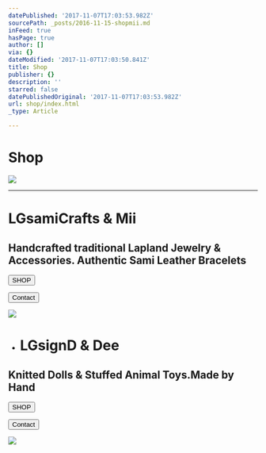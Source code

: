 ```yaml
---
datePublished: '2017-11-07T17:03:53.982Z'
sourcePath: _posts/2016-11-15-shopmii.md
inFeed: true
hasPage: true
author: []
via: {}
dateModified: '2017-11-07T17:03:50.841Z'
title: Shop
publisher: {}
description: ''
starred: false
datePublishedOriginal: '2017-11-07T17:03:53.982Z'
url: shop/index.html
_type: Article

---
```

# **Shop**
![](https://the-grid-user-content.s3-us-west-2.amazonaws.com/28b41c7b-f21b-4773-968e-85c3f2dd961c.jpg)

---

# **LGsamiCrafts & Mii**

## Handcrafted traditional Lapland Jewelry & Accessories. Authentic Sami Leather Bracelets

<button data-role="cta" style="">SHOP</button>

<button data-role="cta" style="">Contact</button>

![](https://the-grid-user-content.s3-us-west-2.amazonaws.com/f27959a9-de6c-49e7-8927-351d748f3182.jpg)

* # **LGsignD & Dee**

## Knitted Dolls & Stuffed Animal Toys.Made by Hand

<button data-role="cta" style="">SHOP</button>

<button data-role="cta" style="">Contact</button>

![](https://the-grid-user-content.s3-us-west-2.amazonaws.com/fdd398a7-4353-4ced-8dee-a5f0cdc39ec1.jpg)